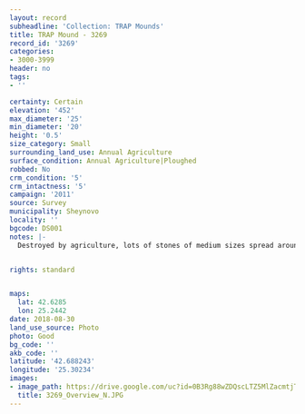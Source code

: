 ```yaml
---
layout: record
subheadline: 'Collection: TRAP Mounds'
title: TRAP Mound - 3269
record_id: '3269'
categories:
- 3000-3999
header: no
tags:
- ''

certainty: Certain
elevation: '452'
max_diameter: '25'
min_diameter: '20'
height: '0.5'
size_category: Small
surrounding_land_use: Annual Agriculture
surface_condition: Annual Agriculture|Ploughed
robbed: No
crm_condition: '5'
crm_intactness: '5'
campaign: '2011'
source: Survey
municipality: Sheynovo
locality: ''
bgcode: DS001
notes: |-
  Destroyed by agriculture, lots of stones of medium sizes spread around.


rights: standard


maps:
  lat: 42.6285
  lon: 25.2442
date: 2018-08-30
land_use_source: Photo
photo: Good
bg_code: ''
akb_code: ''
latitude: '42.688243'
longitude: '25.30234'
images:
- image_path: https://drive.google.com/uc?id=0B3Rg88wZDQscLTZ5MlZacmtjT1E
  title: 3269_Overview_N.JPG
---
```

